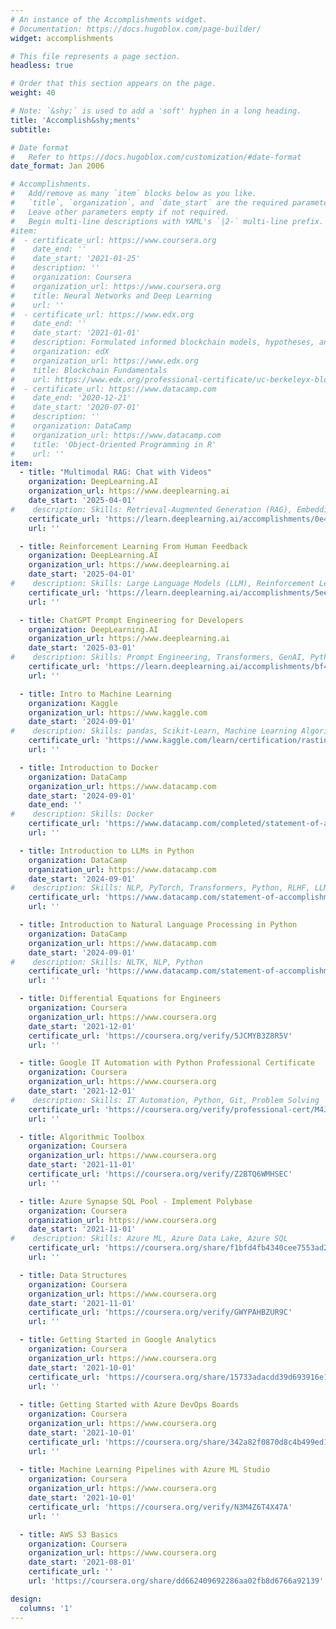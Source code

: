 ```yaml
---
# An instance of the Accomplishments widget.
# Documentation: https://docs.hugoblox.com/page-builder/
widget: accomplishments

# This file represents a page section.
headless: true

# Order that this section appears on the page.
weight: 40

# Note: `&shy;` is used to add a 'soft' hyphen in a long heading.
title: 'Accomplish&shy;ments'
subtitle:

# Date format
#   Refer to https://docs.hugoblox.com/customization/#date-format
date_format: Jan 2006

# Accomplishments.
#   Add/remove as many `item` blocks below as you like.
#   `title`, `organization`, and `date_start` are the required parameters.
#   Leave other parameters empty if not required.
#   Begin multi-line descriptions with YAML's `|2-` multi-line prefix.
#item:
#  - certificate_url: https://www.coursera.org
#    date_end: ''
#    date_start: '2021-01-25'
#    description: ''
#    organization: Coursera
#    organization_url: https://www.coursera.org
#    title: Neural Networks and Deep Learning
#    url: ''
#  - certificate_url: https://www.edx.org
#    date_end: ''
#    date_start: '2021-01-01'
#    description: Formulated informed blockchain models, hypotheses, and use cases.
#    organization: edX
#    organization_url: https://www.edx.org
#    title: Blockchain Fundamentals
#    url: https://www.edx.org/professional-certificate/uc-berkeleyx-blockchain-fundamentals
#  - certificate_url: https://www.datacamp.com
#    date_end: '2020-12-21'
#    date_start: '2020-07-01'
#    description: ''
#    organization: DataCamp
#    organization_url: https://www.datacamp.com
#    title: 'Object-Oriented Programming in R'
#    url: ''
item:
  - title: "Multimodal RAG: Chat with Videos"
    organization: DeepLearning.AI
    organization_url: https://www.deeplearning.ai
    date_start: '2025-04-01'
#    description: Skills: Retrieval-Augmented Generation (RAG), Embeddings, Natural Language Processing (NLP), Vector Databases
    certificate_url: 'https://learn.deeplearning.ai/accomplishments/0e4ad4b6-f867-49f9-920d-1210b9476ec4?usp=sharing'
    url: ''

  - title: Reinforcement Learning From Human Feedback
    organization: DeepLearning.AI
    organization_url: https://www.deeplearning.ai
    date_start: '2025-04-01'
#    description: Skills: Large Language Models (LLM), Reinforcement Learning from Human Feedback (RLHF), Python
    certificate_url: 'https://learn.deeplearning.ai/accomplishments/5ee24a16-c206-4791-9c39-ffc25a32a7fc?usp=sharing'
    url: ''

  - title: ChatGPT Prompt Engineering for Developers
    organization: DeepLearning.AI
    organization_url: https://www.deeplearning.ai
    date_start: '2025-03-01'
#    description: Skills: Prompt Engineering, Transformers, GenAI, Python
    certificate_url: 'https://learn.deeplearning.ai/accomplishments/bf4ea686-bbbb-446b-ad86-8d793b07b4f6?usp=sharing'
    url: ''

  - title: Intro to Machine Learning
    organization: Kaggle
    organization_url: https://www.kaggle.com
    date_start: '2024-09-01'
#    description: Skills: pandas, Scikit-Learn, Machine Learning Algorithms, Python
    certificate_url: 'https://www.kaggle.com/learn/certification/rastin99/intro-to-machine-learning'
    url: ''

  - title: Introduction to Docker
    organization: DataCamp
    organization_url: https://www.datacamp.com
    date_start: '2024-09-01'
    date_end: ''
#    description: Skills: Docker
    certificate_url: 'https://www.datacamp.com/completed/statement-of-accomplishment/course/128fa1ae18b9255f3cdaf900db1d65b8bf0d17b0'
    url: ''

  - title: Introduction to LLMs in Python
    organization: DataCamp
    organization_url: https://www.datacamp.com
    date_start: '2024-09-01'
#    description: Skills: NLP, PyTorch, Transformers, Python, RLHF, LLMs, SciPy
    certificate_url: 'https://www.datacamp.com/statement-of-accomplishment/course/a54aa6ff6368b30c28f087de3f6bc107040ee2c4?raw=1'
    url: ''

  - title: Introduction to Natural Language Processing in Python
    organization: DataCamp
    organization_url: https://www.datacamp.com
    date_start: '2024-09-01'
#    description: Skills: NLTK, NLP, Python
    certificate_url: 'https://www.datacamp.com/statement-of-accomplishment/course/ea8a185c77ac7559eef25acf8654e679ca6a710d?raw=1'
    url: ''

  - title: Differential Equations for Engineers
    organization: Coursera
    organization_url: https://www.coursera.org
    date_start: '2021-12-01'
    certificate_url: 'https://coursera.org/verify/5JCMYB3Z8R5V'
    url: ''

  - title: Google IT Automation with Python Professional Certificate
    organization: Coursera
    organization_url: https://www.coursera.org
    date_start: '2021-12-01'
#    description: Skills: IT Automation, Python, Git, Problem Solving
    certificate_url: 'https://coursera.org/verify/professional-cert/M4JMJB2GNFR7'
    url: ''

  - title: Algorithmic Toolbox
    organization: Coursera
    organization_url: https://www.coursera.org
    date_start: '2021-11-01'
    certificate_url: 'https://coursera.org/verify/Z2BTQ6WMHSEC'
    url: ''

  - title: Azure Synapse SQL Pool - Implement Polybase
    organization: Coursera
    organization_url: https://www.coursera.org
    date_start: '2021-11-01'
#    description: Skills: Azure ML, Azure Data Lake, Azure SQL
    certificate_url: 'https://coursera.org/share/f1bfd4fb4340cee7553ad2a80c759768'
    url: ''

  - title: Data Structures
    organization: Coursera
    organization_url: https://www.coursera.org
    date_start: '2021-11-01'
    certificate_url: 'https://coursera.org/verify/GWYPAHBZUR9C'
    url: ''

  - title: Getting Started in Google Analytics
    organization: Coursera
    organization_url: https://www.coursera.org
    date_start: '2021-10-01'
    certificate_url: 'https://coursera.org/share/15733adacdd39d693916e1b135a0ec08'
    url: ''
    
  - title: Getting Started with Azure DevOps Boards
    organization: Coursera
    organization_url: https://www.coursera.org
    date_start: '2021-10-01'
    certificate_url: 'https://coursera.org/share/342a82f0870d8c4b499ed1eb38dc8730'
    url: ''
    
  - title: Machine Learning Pipelines with Azure ML Studio
    organization: Coursera
    organization_url: https://www.coursera.org
    date_start: '2021-10-01'
    certificate_url: 'https://coursera.org/verify/N3M4Z6T4X47A'
    url: ''

  - title: AWS S3 Basics
    organization: Coursera
    organization_url: https://www.coursera.org
    date_start: '2021-08-01'
    certificate_url: ''
    url: 'https://coursera.org/share/dd662409692286aa02fb8d6766a92139'

design:
  columns: '1'
---
```

